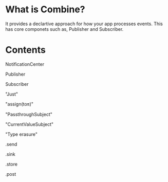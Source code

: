 # What is Combine?

It provides a declartive approach for how your app processes events. This has core componets such as, Publisher and Subscriber.

# Contents

NotificationCenter

Publisher

Subscriber

"Just"

"assign(to:on:)"

"PassthroughSubject"

"CurrentValueSubject"

"Type erasure"


.send

.sink

.store

.post
